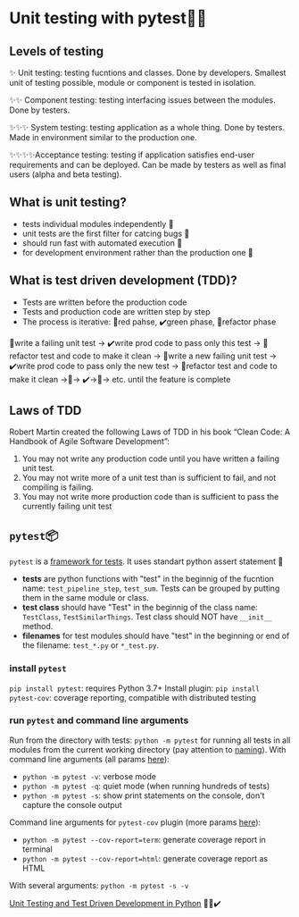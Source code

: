 # Unit testing with pytest🐍🚨

## Levels of testing
✨ Unit testing: testing fucntions and classes. Done by developers. Smallest unit of testing possible, module or component is tested in isolation. 

✨✨ Component testing: testing interfacing issues between the modules. Done by testers.

✨✨✨ System testing: testing application as a whole thing. Done by testers. Made in environment similar to the production one.

✨✨✨✨Acceptance testing: testing if application satisfies end-user requirements and can be deployed. Can be made by testers as well as final users (alpha and beta testing).  

## What is unit testing?
- tests individual modules independently 🍎
- unit tests are the first filter for catcing bugs 🐛
- should run fast with automated execution 🚀
- for development environment rather than the production one 🔨

## What is test driven development (TDD)?
- Tests are written before the production code
- Tests and production code are written step by step
- The process is iterative: 🚨red pahse, ✔️green phase, 🔨refactor phase

🚨write a failing unit test -> ✔️write prod code to pass only this test -> 🔨refactor test and code to make it clean -> 🚨write a new failing unit test -> ✔️write prod code to pass only the new test -> 🔨refactor test and code to make it clean ->🚨-> ✔️->🔨-> etc. until the feature is complete

## Laws of TDD
Robert Martin created the following Laws of TDD in his book “Clean Code: A Handbook of Agile Software Development”:
1. You may not write any production code until you have written a failing unit test.
2. You may not write more of a unit test than is sufficient to fail, and not compiling is failing.
3. You may not write more production code than is sufficient to pass the currently failing unit test

## `pytest`📦
`pytest` is a [framework for tests](https://docs.pytest.org/en/7.2.x/). It uses standart python assert statement 🐍
- **tests** are python functions with "test" in the beginnig of the fucntion name: `test_pipeline_step`, `test_sum`. Tests can be grouped by putting them in the same module or class.
- **test class** should have "Test"  in the beginnig of the class name: `TestClass`, `TestSimilarThings`. Test class should NOT have `__init__` method.
- **filenames** for test modules should have "test" in the beginning or end of the filename: `test_*.py` or `*_test.py`.

### install `pytest`

`pip install pytest`: requires Python 3.7+
Install plugin:
`pip install pytest-cov`: coverage reporting, compatible with distributed testing

### run `pytest` and command line arguments
Run from the directory with tests: 
`python -m pytest`
for running all tests in all modules from the current working directory (pay attention to [naming](#pytest)). With command line arguments (all params [here](https://docs.pytest.org/en/7.1.x/reference/reference.html#command-line-flags)):
- `python -m pytest -v`: verbose mode
- `python -m pytest -q`: quiet mode (when running hundreds of tests)
- `python -m pytest -s`: show print statements on the console, don't capture the console output

Command line arguments for `pytest-cov` plugin (more params [here](https://pytest-cov.readthedocs.io/en/latest/config.html)): 
- `python -m pytest --cov-report=term`: generate coverage report in terminal
- `python -m pytest --cov-report=html`: generate coverage report as HTML

With several arguments: `python -m pytest -s -v`








[Unit Testing and Test Driven Development in Python](https://udemy.com/course/unit-testing-and-tdd-in-python) 🚨✅✔️

